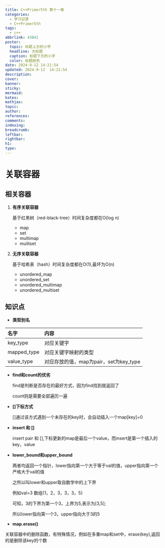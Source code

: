 ```yaml
---
title: C++Primer5th 第十一章
categories:
  - 学习记录
  - C++Primer5th
tags:
  - c++
abbrlink: 43841
poster:
  topic: 标题上方的小字
  headline: 大标题
  caption: 标题下方的小字
  color: 标题颜色
date: 2024-9-12 14:21:54
updated: 2024-9-12  14:21:54
description:
cover:
banner:
sticky:
mermaid:
katex:
mathjax:
topic:
author:
references:
comments:
indexing:
breadcrumb:
leftbar:
rightbar:
h1:
type:
---
```


# 关联容器

## 相关容器

1. **有序关联容器**

   基于红黑树（red-black-tree）时间复杂度都在O(log n)

   * map
   * set
   * multimap
   * mulitset

2. **无序关联容器**

   基于哈希表（hash）时间复杂度都在O(1),最坏为O(n)

   * unordered_map
   * unordered_set
   * unordered_multimap
   * unordered_multiset

## 知识点

* **类型别名**

| 名字        | 内容                                   |
| :---------- | :------------------------------------- |
| key_type    | 对应关键字                             |
| mapped_type | 对应关键字映射的类型                   |
| value_type  | 对应存放的值，map为pair，set为key_type |



* **find和count的优劣**

  find是判断是否存在的最好方式，因为find找到就返回了

  count则是需要全部遍历一遍

  

* **[]下标方式**

  []通过该方式遇到一个未存在的key时，会自动插入一个map[key]=0

  

* **insert 和 []**

  insert pair 和 [],下标更新的map是最后一个value，而insert是第一个插入的key，value

  

* **lower_bound和upper_bound**

  两者均返回一个指针，lower指向第一个大于等于val的值，upper指向第一个严格大于val的值

  之所以叫lower和upper取自数学中的上下界

  例如val=3 数组{1，2，3，3，3，5}

  可知，3的下界为第一个3，上界为5,表示为[3,5];

  所以lower指向第一个3，upper指向大于3的5

  

*  **map.erase()**

  关联容器中的删除函数，有特殊情况，例如在多重map和set中，erase(key),返回的是删除该key的个数

## 

